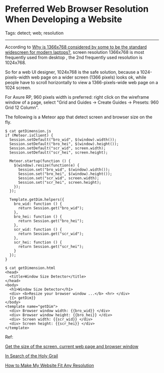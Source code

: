# Preferred Web Browser Resolution When Developing a Website
Tags: detect; web; resolution

------

According to [Why is 1366x768 considered by some to be the standard widescreen for modern laptops?](https://ux.stackexchange.com/questions/41466/why-is-1366x768-considered-by-some-to-be-the-standard-widescreen-for-modern-lapt),
screen resolution 1366x768 is most frequently used from desktop , the 2nd frequently used resolution is 1024x768.

So for a web UI designer, 1024x768 is the safe solution,
because a 1024-pixels-width web page on a wider screen (1366 pixels) looks ok,
while people have to scroll horizontally to view a 1366-pixels-wide web page on a 1024 screen.

For Axure RP, 960 pixels width is preferred:
right click on the wireframe window of a page,
select "Grid and Guides -> Create Guides -> Presets: 960 Grid 12 Column".

The following is a Meteor app that detect screen and browser size on the fly.

    $ cat getDimension.js
    if (Meteor.isClient) {
      Session.setDefault("bro_wid", $(window).width());
      Session.setDefault("bro_hei", $(window).height());
      Session.setDefault("scr_wid", screen.width);
      Session.setDefault("scr_hei", screen.height);

      Meteor.startup(function () {
        $(window).resize(function(e) {
          Session.set("bro_wid", $(window).width());
          Session.set("bro_hei", $(window).height());
          Session.set("scr_wid", screen.width);
          Session.set("scr_hei", screen.height);
        });
      });

      Template.getDim.helpers({
        bro_wid: function () {
          return Session.get("bro_wid");
        },
        bro_hei: function () {
          return Session.get("bro_hei");
        },
        scr_wid: function () {
          return Session.get("scr_wid");
        },
        scr_hei: function () {
          return Session.get("scr_hei");
        }
      });
    }

    $ cat getDimension.html
    <head>
      <title>Window Size Detector</title>
    </head>
    <body>
      <h1>Window Size Detector</h1>
      <div> <b>Resize your browser window ...</b> <hr> </div>
      {{> getDim}}
    </body>
    <template name="getDim">
      <div> Browser window width: {{bro_wid}} </div>
      <div> Browser window height: {{bro_hei}} </div>
      <div> Screen width: {{scr_wid}} </div>
      <div> Screen height: {{scr_hei}} </div>
    </template>

Ref:

[Get the size of the screen, current web page and browser window](http://stackoverflow.com/questions/3437786/get-the-size-of-the-screen-current-web-page-and-browser-window)

[In Search of the Holy Grail](http://alistapart.com/article/holygrail)

[How to Make My Website Fit Any Resolution](http://www.ehow.com/how_6165639_make-website-fit-resolution.html)
